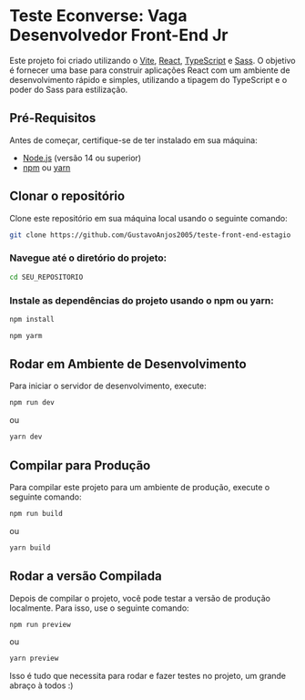 # Teste Econverse: Vaga Desenvolvedor Front-End Jr

Este projeto foi criado utilizando o [Vite](https://vitejs.dev/), [React](https://reactjs.org/), [TypeScript](https://www.typescriptlang.org/) e [Sass](https://sass-lang.com/). O objetivo é fornecer uma base para construir aplicações React com um ambiente de desenvolvimento rápido e simples, utilizando a tipagem do TypeScript e o poder do Sass para estilização.

## Pré-Requisitos

Antes de começar, certifique-se de ter instalado em sua máquina:

- [Node.js](https://nodejs.org/) (versão 14 ou superior)
- [npm](https://www.npmjs.com/) ou [yarn](https://yarnpkg.com/)

## Clonar o repositório

Clone este repositório em sua máquina local usando o seguinte comando:

```bash
git clone https://github.com/GustavoAnjos2005/teste-front-end-estagio

```
### Navegue até o diretório do projeto:

```bash
cd SEU_REPOSITORIO
```
### Instale as dependências do projeto usando o npm ou yarn:

```bash
npm install
```
```bash
npm yarm
```

## Rodar em Ambiente de Desenvolvimento
Para iniciar o servidor de desenvolvimento, execute:

```bash
npm run dev
```
ou
```bash
yarn dev
```

## Compilar para Produção
Para compilar este projeto para um ambiente de produção, execute o seguinte comando:
```bash
npm run build
```
ou
```bash
yarn build
```
## Rodar a versão Compilada
Depois de compilar o projeto, você pode testar a versão de produção localmente. Para isso, use o seguinte comando:
```bash
npm run preview
```
ou
```bash
yarn preview
```

Isso é tudo que necessita para rodar e fazer testes no projeto, um grande abraço à todos :)
